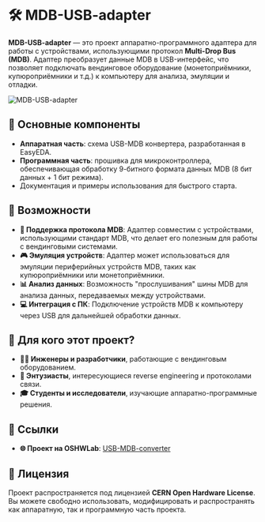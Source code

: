 # 🛠️ MDB-USB-adapter

**MDB-USB-adapter** — это проект аппаратно-программного адаптера для работы с устройствами, использующими протокол **Multi-Drop Bus (MDB)**. Адаптер преобразует данные MDB в USB-интерфейс, что позволяет подключать вендинговое оборудование (монетоприёмники, купюроприёмники и т.д.) к компьютеру для анализа, эмуляции и отладки.

![MDB-USB-adapter](https://image.easyeda.com/avatars/2020/7/UFIEMGeiJmp0L2moEZieOndx5QsMfkEg650LS6en.jpeg)

## 🧩 Основные компоненты
- **Аппаратная часть**: схема USB-MDB конвертера, разработанная в EasyEDA.
- **Программная часть**: прошивка для микроконтроллера, обеспечивающая обработку 9-битного формата данных MDB (8 бит данных + 1 бит режима).
- Документация и примеры использования для быстрого старта.

## 🚀 Возможности
- **🔌 Поддержка протокола MDB**: Адаптер совместим с устройствами, использующими стандарт MDB, что делает его полезным для работы с вендинговыми системами.
- **🎮 Эмуляция устройств**: Адаптер может использоваться для эмуляции периферийных устройств MDB, таких как купюроприёмники или монетоприёмники.
- **📊 Анализ данных**: Возможность "прослушивания" шины MDB для анализа данных, передаваемых между устройствами.
- **💻 Интеграция с ПК**: Подключение устройств MDB к компьютеру через USB для дальнейшей обработки данных.

## 👥 Для кого этот проект?
- **👨‍💻 Инженеры и разработчики**, работающие с вендинговым оборудованием.
- **🔧 Энтузиасты**, интересующиеся reverse engineering и протоколами связи.
- **🎓 Студенты и исследователи**, изучающие аппаратно-программные решения.

## 🔗 Ссылки
- **🌐 Проект на OSHWLab**: [USB-MDB-converter](https://oshwlab.com/shadowlamer/USB-MDB-converter)

## 📜 Лицензия
Проект распространяется под лицензией **CERN Open Hardware License**. Вы можете свободно использовать, модифицировать и распространять как аппаратную, так и программную часть проекта.
